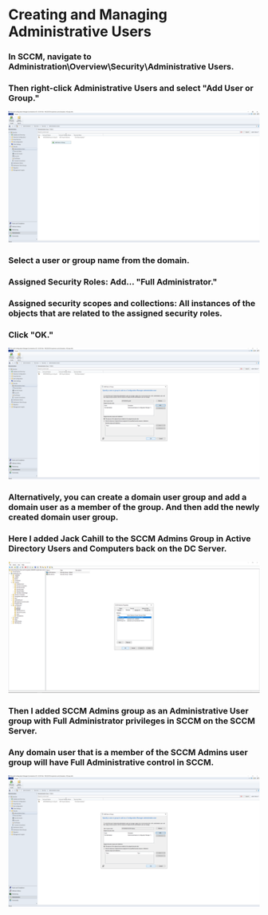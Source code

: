 # Creating and Managing Administrative Users

### In SCCM, navigate to Administration\Overview\Security\Administrative Users.
### Then right-click Administrative Users and select "Add User or Group."
![admin](https://github.com/whuynhit/SCCM/blob/main/Configuration%20Manager%20Basics/Creating%20and%20Managing%20Administrative%20Users/sub/1.png)

### Select a user or group name from the domain.
### Assigned Security Roles: Add... "Full Administrator."
### Assigned security scopes and collections: All instances of the objects that are related to the assigned security roles.
### Click "OK."
![admin](https://github.com/whuynhit/SCCM/blob/main/Configuration%20Manager%20Basics/Creating%20and%20Managing%20Administrative%20Users/sub/2.png)

### Alternatively, you can create a domain user group and add a domain user as a member of the group. And then add the newly created domain user group.
### Here I added Jack Cahill to the SCCM Admins Group in Active Directory Users and Computers back on the DC Server.
![admin](https://github.com/whuynhit/SCCM/blob/main/Configuration%20Manager%20Basics/Creating%20and%20Managing%20Administrative%20Users/sub/3.png)

### Then I added SCCM Admins group as an Administrative User group with Full Administrator privileges in SCCM on the SCCM Server.
### Any domain user that is a member of the SCCM Admins user group will have Full Administrative control in SCCM. 
![admin](https://github.com/whuynhit/SCCM/blob/main/Configuration%20Manager%20Basics/Creating%20and%20Managing%20Administrative%20Users/sub/4.png)
